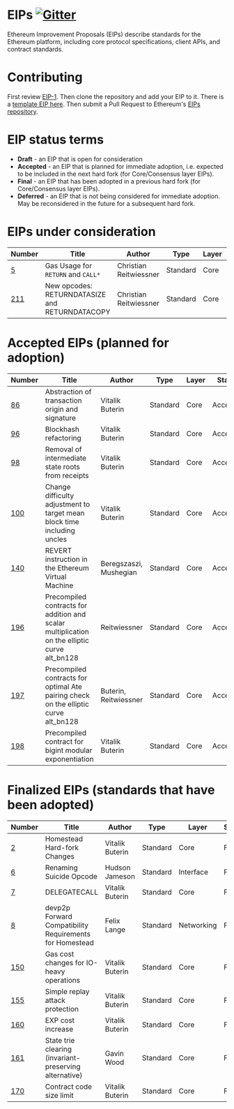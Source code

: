 # EIPs [![Gitter](https://badges.gitter.im/Join%20Chat.svg)](https://gitter.im/ethereum/EIPs?utm_source=badge&utm_medium=badge&utm_campaign=pr-badge)
Ethereum Improvement Proposals (EIPs) describe standards for the Ethereum platform, including core protocol specifications, client APIs, and contract standards.

# Contributing
First review [EIP-1](EIPS/eip-1.md). Then clone the repository and add your EIP to it. There is a [template EIP here](eip-X.md). Then submit a Pull Request to Ethereum's [EIPs repository](https://github.com/ethereum/EIPs).

# EIP status terms
* **Draft** - an EIP that is open for consideration
* **Accepted** - an EIP that is planned for immediate adoption, i.e. expected to be included in the next hard fork (for Core/Consensus layer EIPs).
* **Final** - an EIP that has been adopted in a previous hard fork (for Core/Consensus layer EIPs).
* **Deferred** - an EIP that is not being considered for immediate adoption. May be reconsidered in the future for a subsequent hard fork.



# EIPs under consideration
| Number                      |Title                                                                                | Author                | Type      | Layer       | Status    | 
| --------------------------  | ----------------------------------------------------------------------------------- | --------------------  | ----------| ------------| ----------|
| [5](EIPS/eip-5.md)          | Gas Usage for `RETURN` and `CALL*`                                                  | Christian Reitwiessner| Standard  | Core        | Draft     |
| [211](https://github.com/ethereum/EIPs/pull/211)        | New opcodes: RETURNDATASIZE and RETURNDATACOPY                                      | Christian Reitwiessner| Standard  | Core        | Draft     |



# Accepted EIPs (planned for adoption)
| Number                      |Title                                                                                | Author                | Type      | Layer       | Status    | 
| --------------------------  | ----------------------------------------------------------------------------------- | --------------------  | ----------| ------------| ----------|
| [86](https://github.com/ethereum/EIPs/pull/208)         | Abstraction of transaction origin and signature                                     | Vitalik Buterin       | Standard  | Core        | Accepted  |
| [96](https://github.com/ethereum/EIPs/pull/210)         | Blockhash refactoring                                                               | Vitalik Buterin       | Standard  | Core        | Accepted  |
| [98](https://github.com/ethereum/EIPs/pull/98)         | Removal of intermediate state roots from receipts                                                               | Vitalik Buterin       | Standard  | Core        | Accepted  |
| [100](https://github.com/ethereum/EIPs/issues/100)      | Change difficulty adjustment to target mean block time including uncles	            | Vitalik Buterin       | Standard  | Core        | Accepted  |
| [140](https://github.com/ethereum/EIPs/pull/206)        | REVERT instruction in the Ethereum Virtual Machine                                  | Beregszaszi, Mushegian| Standard  | Core        | Accepted  |
| [196](https://github.com/ethereum/EIPs/pull/213)        | Precompiled contracts for addition and scalar multiplication on the elliptic curve alt_bn128 | Reitwiessner | Standard  | Core        | Accepted  |
| [197](https://github.com/ethereum/EIPs/pull/212)        | Precompiled contracts for optimal Ate pairing check on the elliptic curve alt_bn128 | Buterin, Reitwiessner | Standard  | Core        | Accepted  |
| [198](https://github.com/ethereum/EIPs/pull/198)        | Precompiled contract for bigint modular exponentiation				                      | Vitalik Buterin       | Standard  | Core        | Accepted  |


# Finalized EIPs (standards that have been adopted)
| Number                      |Title                                                        | Author          | Type      | Layer       | Status  | 
| --------------------------  | ----------------------------------------------------------- | ----------------| ----------| ------------| --------|
| [2](EIPS/eip-2.mediawiki)   | Homestead Hard-fork Changes                                 | Vitalik Buterin | Standard  | Core        | Final   |
| [6](EIPS/eip-6.md)          | Renaming Suicide Opcode                                     | Hudson Jameson  | Standard  | Interface   | Final   |
| [7](EIPS/eip-7.md)          | DELEGATECALL                                                | Vitalik Buterin | Standard  | Core        | Final   |
| [8](EIPS/eip-8.md)          | devp2p Forward Compatibility Requirements for Homestead     | Felix Lange     | Standard  | Networking  | Final   |
| [150](https://github.com/ethereum/EIPs/issues/150)      | Gas cost changes for IO-heavy operations                    | Vitalik Buterin | Standard  | Core        | Final   |
| [155](https://github.com/ethereum/EIPs/issues/155)      | Simple replay attack protection                             | Vitalik Buterin | Standard  | Core        | Final   |
| [160](https://github.com/ethereum/EIPs/issues/160)      | EXP cost increase                                           | Vitalik Buterin | Standard  | Core        | Final   |
| [161](https://github.com/ethereum/EIPs/issues/161)      | State trie clearing (invariant-preserving alternative)      | Gavin Wood      | Standard  | Core        | Final   |
| [170](https://github.com/ethereum/EIPs/issues/170)      | Contract code size limit                                    | Vitalik Buterin | Standard  | Core        | Final   |

